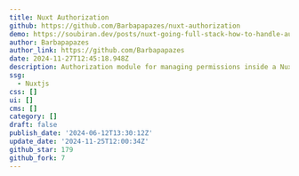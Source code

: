 ```yaml
---
title: Nuxt Authorization
github: https://github.com/Barbapapazes/nuxt-authorization
demo: https://soubiran.dev/posts/nuxt-going-full-stack-how-to-handle-authorization
author: Barbapapazes
author_link: https://github.com/Barbapapazes
date: 2024-11-27T12:45:18.948Z
description: Authorization module for managing permissions inside a Nuxt app.
ssg:
  - Nuxtjs
css: []
ui: []
cms: []
category: []
draft: false
publish_date: '2024-06-12T13:30:12Z'
update_date: '2024-11-25T12:00:34Z'
github_star: 179
github_fork: 7
---
```

